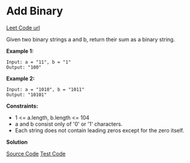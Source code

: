 # Add Binary

[Leet Code url](https://leetcode.com/problems/add-binary/)

 Given two binary strings a and b, return their sum as a binary string.

**Example 1:**

```
Input: a = "11", b = "1"
Output: "100"
```

**Example 2:**

```
Input: a = "1010", b = "1011"
Output: "10101"
```

**Constraints:**
  * 1 <= a.length, b.length <= 104
  *  a and b consist only of '0' or '1' characters.
  *  Each string does not contain leading zeros except for the zero itself.

**Solution**

[Source Code](./addBinary.ts)
[Test Code](./addBinary.test.ts)

